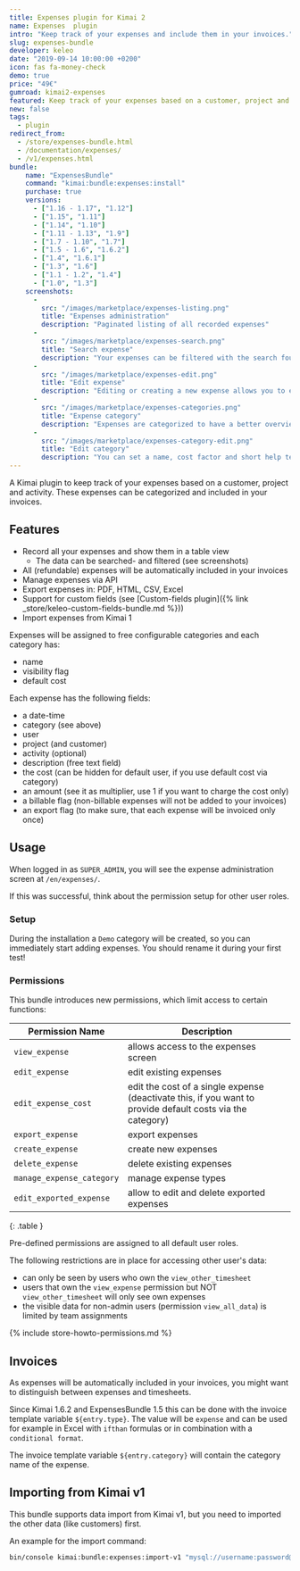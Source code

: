 ```yaml
---
title: Expenses plugin for Kimai 2
name: Expenses  plugin
intro: "Keep track of your expenses and include them in your invoices."
slug: expenses-bundle
developer: keleo
date: "2019-09-14 10:00:00 +0200"
icon: fas fa-money-check
demo: true 
price: "49€"
gumroad: kimai2-expenses
featured: Keep track of your expenses based on a customer, project and activity. These expenses can be categorized and included in your invoices.  
new: false
tags:
  - plugin
redirect_from:
  - /store/expenses-bundle.html
  - /documentation/expenses/
  - /v1/expenses.html
bundle:
    name: "ExpensesBundle"
    command: "kimai:bundle:expenses:install"
    purchase: true
    versions: 
      - ["1.16 - 1.17", "1.12"]
      - ["1.15", "1.11"]
      - ["1.14", "1.10"]
      - ["1.11 - 1.13", "1.9"]
      - ["1.7 - 1.10", "1.7"]
      - ["1.5 - 1.6", "1.6.2"]
      - ["1.4", "1.6.1"]
      - ["1.3", "1.6"]
      - ["1.1 - 1.2", "1.4"]
      - ["1.0", "1.3"]
    screenshots:
      - 
        src: "/images/marketplace/expenses-listing.png"
        title: "Expenses administration"
        description: "Paginated listing of all recorded expenses"
      - 
        src: "/images/marketplace/expenses-search.png"
        title: "Search expense"
        description: "Your expenses can be filtered with the search found in multiple Kimai screens"
      - 
        src: "/images/marketplace/expenses-edit.png"
        title: "Edit expense"
        description: "Editing or creating a new expense allows you to enter these fields"
      - 
        src: "/images/marketplace/expenses-categories.png"
        title: "Expense category"
        description: "Expenses are categorized to have a better overview and filter options"
      - 
        src: "/images/marketplace/expenses-category-edit.png"
        title: "Edit category"
        description: "You can set a name, cost factor and short help text for each category"
---
```


A Kimai plugin to keep track of your expenses based on a customer, project and activity.
These expenses can be categorized and included in your invoices.

## Features

- Record all your expenses and show them in a table view
  - The data can be searched- and filtered (see screenshots)  
- All (refundable) expenses will be automatically included in your invoices
- Manage expenses via API
- Export expenses in: PDF, HTML, CSV, Excel
- Support for custom fields (see [Custom-fields plugin]({% link _store/keleo-custom-fields-bundle.md %}))
- Import expenses from Kimai 1

Expenses will be assigned to free configurable categories and each category has:
- name 
- visibility flag
- default cost

Each expense has the following fields:
- a date-time 
- category (see above) 
- user 
- project (and customer)
- activity (optional)
- description (free text field)
- the cost (can be hidden for default user, if you use default cost via category)
- an amount (see it as multiplier, use 1 if you want to charge the cost only)
- a billable flag (non-billable expenses will not be added to your invoices)
- an export flag (to make sure, that each expense will be invoiced only once)

## Usage

When logged in as `SUPER_ADMIN`, you will see the expense administration screen at `/en/expenses/`.

If this was successful, think about the permission setup for other user roles.

### Setup

During the installation a `Demo` category will be created, so you can immediately start adding expenses.
You should rename it during your first test!

### Permissions

This bundle introduces new permissions, which limit access to certain functions:

| Permission Name           | Description |
|---                        |--- |
| `view_expense`            | allows access to the expenses screen |
| `edit_expense`            | edit existing expenses |
| `edit_expense_cost`       | edit the cost of a single expense (deactivate this, if you want to provide default costs via the category) |
| `export_expense`          | export expenses |
| `create_expense`          | create new expenses |
| `delete_expense`          | delete existing expenses |
| `manage_expense_category` | manage expense types | 
| `edit_exported_expense`   | allow to edit and delete exported expenses | 
{: .table }

Pre-defined permissions are assigned to all default user roles.

The following restrictions are in place for accessing other user's data:
 - can only be seen by users who own the `view_other_timesheet` 
 - users that own the `view_expense` permission but NOT `view_other_timesheet` will only see own expenses
 - the visible data for non-admin users (permission `view_all_data`) is limited by team assignments 

{% include store-howto-permissions.md %}

## Invoices

As expenses will be automatically included in your invoices, you might want to distinguish between expenses and timesheets.

Since Kimai 1.6.2 and ExpensesBundle 1.5 this can be done with the invoice template variable `${entry.type}`.
The value will be `expense` and can be used for example in Excel with `ifthan` formulas or in combination with a `conditional format`.

The invoice template variable `${entry.category}` will contain the category name of the expense.

## Importing from Kimai v1

This bundle supports data import from Kimai v1, but you need to imported the other data (like customers) first.

An example for the import command:
```bash
bin/console kimai:bundle:expenses:import-v1 "mysql://username:password@127.0.0.1:3306/database?charset=utf8" "kimai_"
```
